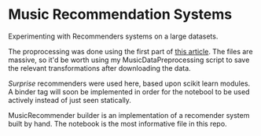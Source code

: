 # Music Recommendation Systems
Experimenting with Recommenders systems on a large datasets.

The proprocessing was done using the first part of [this article](https://towardsdatascience.com/how-to-build-a-simple-song-recommender-296fcbc8c85). The files are massive, so it'd be worth using my MusicDataPreprocessing script to save the relevant transformations after downloading the data.

_Surprise_ recommenders were used here, based upon scikit learn modules. A binder tag will soon be implemented in order for the notebool to be used actively instead of just seen statically. 

MusicRecommender builder is an implementation of a recomender system built by hand. The notebook is the most informative file in this repo. 
